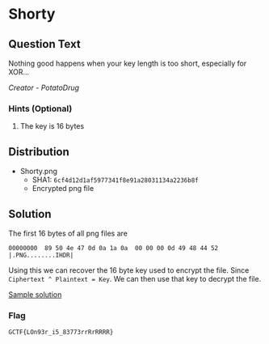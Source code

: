 # Shorty

## Question Text

Nothing good happens when your key length is too short, especially for XOR...

*Creator - PotatoDrug*

### Hints (Optional)
1. The key is 16 bytes

## Distribution
- Shorty.png
    - SHA1: `6cf4d12d1af5977341f8e91a28031134a2236b8f`
    - Encrypted png file

## Solution

The first 16 bytes of all png files are
```
00000000  89 50 4e 47 0d 0a 1a 0a  00 00 00 0d 49 48 44 52  |.PNG........IHDR|
```

Using this we can recover the 16 byte key used to encrypt the file. Since `Ciphertext ^ Plaintext = Key`. We can then use that key to decrypt the file.

[Sample solution](solution/solve.py)

### Flag
`GCTF{LOn93r_i5_83773rrRrRRRR}`